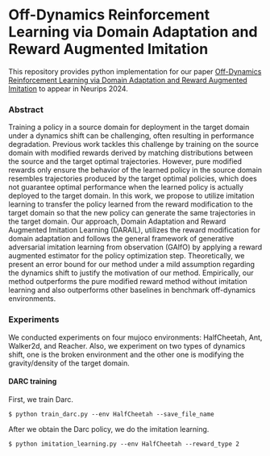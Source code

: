 # Off-Dynamics Reinforcement Learning via Domain Adaptation and Reward Augmented Imitation

This repository provides python implementation for our paper [Off-Dynamics Reinforcement Learning via Domain Adaptation and Reward Augmented Imitation](https://arxiv.org/abs/2411.09891) to appear in Neurips 2024.

### Abstract
Training a policy in a source domain for deployment in the target domain under a dynamics shift can be challenging, often resulting in performance degradation. 
Previous work tackles this challenge by training on the source domain with modified rewards derived by matching distributions between the source and the target optimal trajectories.
However, pure modified rewards only ensure the behavior of the learned policy in the source domain resembles trajectories produced by the target optimal policies, 
which does not guarantee optimal performance when the learned policy is actually deployed to the target domain. In this work, we propose to utilize imitation learning to 
transfer the policy learned from the reward modification to the target domain so that the new policy can generate the same trajectories in the target domain. Our approach, 
Domain Adaptation and Reward Augmented Imitation Learning (DARAIL), utilizes the reward modification for domain adaptation and follows the general framework of generative 
adversarial imitation learning from observation (GAIfO) by applying a reward augmented estimator for the policy optimization step. Theoretically, we present an error bound 
for our method under a mild assumption regarding the dynamics shift to justify the motivation of our method. Empirically, our method outperforms the pure modified reward method 
without imitation learning and also outperforms other baselines in benchmark off-dynamics environments.

### Experiments
We conducted experiments on four mujoco environments: HalfCheetah, Ant, Walker2d, and Reacher. Also, we experiment on two types of dynamics shift, one is the broken environment and the other one is modifying the gravity/density of the target domain.

#### DARC training
First, we train Darc.
```console
$ python train_darc.py --env HalfCheetah --save_file_name 
```

After we obtain the Darc policy, we do the imitation learning. 
```console
$ python imitation_learning.py --env HalfCheetah --reward_type 2  
```


